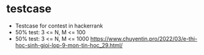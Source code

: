 # testcase
* Testcase for contest in hackerrank
* 50% test: 3 <= N, M <= 100
* 50% test: 3 <= N, M <= 1000
https://www.chuyentin.pro/2022/03/e-thi-hoc-sinh-gioi-lop-9-mon-tin-hoc_29.html/
